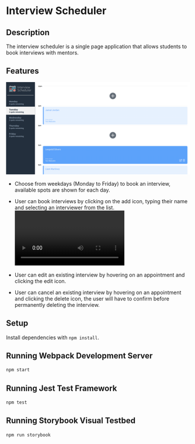# Interview Scheduler

## Description

The interview scheduler is a single page application that allows students to book interviews with mentors.

## Features

![Main page](docs/main-page.png)
- Choose from weekdays (Monday to Friday) to book an interview, available spots are shown for each day.

- User can book interviews by clicking on the add icon, typing their name and selecting an interviewer from the list.
![Edit](https://user-images.githubusercontent.com/92469359/193926844-6bb0d6fd-df78-48cc-8728-1eb8eae863cf.mp4)
- User can edit an existing interview by hovering on an appointment and clicking the edit icon.

- User can cancel an existing interview by hovering on an appointment and clicking the delete icon, the user will have to confirm before permanently deleting the interview.

## Setup

Install dependencies with `npm install`.

## Running Webpack Development Server

```sh
npm start
```

## Running Jest Test Framework

```sh
npm test
```

## Running Storybook Visual Testbed

```sh
npm run storybook
```
